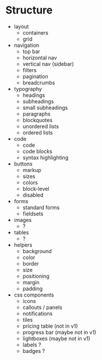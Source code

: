 # Structure

* layout
    * containers
    * grid
* navigation
    * top bar
    * horizontal nav
    * vertical nav (sidebar)    
    * filters
    * pagination
    * breadcrumbs
* typography
    * headings
    * subheadings
    * small subheadings
    * paragraphs
    * blockquotes
    * unordered lists
    * ordered lists
* code
    * code
    * code blocks
    * syntax highlighting
* buttons
    * markup
    * sizes
    * colors
    * block-level
    * disabled
* forms
    * standard forms
    * fieldsets
* images
    * ?
* tables
    * ?
* helpers
    * background
    * color
    * border
    * size
    * positioning
    * margin
    * padding
* css components
    * icons
    * callouts / panels
    * notifications
    * tiles
    * pricing table (not in v1)
    * progress bar (maybe not in v1)
    * lightboxes (maybe not in v1)
    * labels ?
    * badges ?